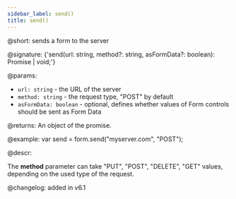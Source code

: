 ```yaml
---
sidebar_label: send()
title: send()
---          
```


@short: sends a form to the server

@signature: {'send(url: string, method?: string, asFormData?: boolean): Promise<any> | void;'}

@params:
- `url: string` - the URL of the server
- `method: string` - the request type, "POST" by default
- `asFormData: boolean` - optional, defines whether values of Form controls should be sent as Form Data

@returns:
An object of the promise.

@example:
var send = form.send("myserver.com", "POST");

@descr:

The **method** parameter can take "PUT", "POST", "DELETE", "GET" values, depending on the used type of the request. 

@changelog: added in v6.1

[comment]: # (@related: form/work_with_form.md#sending-form-to-server)

[comment]: # (@relatedapi: form/api/form_aftersend_event.md form/api/form_beforesend_event.md)
